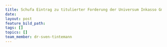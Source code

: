 ```yaml
---
title: Schufa Eintrag zu titulierter Forderung der Universum Inkasso GmbH gelöscht
date:
layout: post
feature_bild_path:
tags: []
topics: []
team_member: dr-sven-tintemann
---
```

